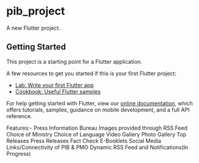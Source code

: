 # pib_project

A new Flutter project.

## Getting Started

This project is a starting point for a Flutter application.

A few resources to get you started if this is your first Flutter project:

- [Lab: Write your first Flutter app](https://flutter.dev/docs/get-started/codelab)
- [Cookbook: Useful Flutter samples](https://flutter.dev/docs/cookbook)

For help getting started with Flutter, view our
[online documentation](https://flutter.dev/docs), which offers tutorials,
samples, guidance on mobile development, and a full API reference.

Features:-
    Press Information Bureau Images provided through RSS Feed
    Choice of Ministry
    Choice of Language
    Video Gallery
    Photo Gallery
    Top Releases
    Press Releases
    Fact Check
    E-Booklets
    Social Media Links/Connectivity of PIB & PMO
    Dynamic RSS Feed and Notifications(In Progress)